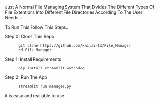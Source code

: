 Just A Normal File Managing System That Divides The Different Types Of File Extentions Into Different File Directories According To The User Needs.....
 
To Run This Follow This Steps..
  
Step 0: Clone This Repo
  
          git clone https://github.com/kailai-13/File_Manager
          cd File_Manager

Step 1: Install Requirements
   
          pip install streamlit watchdog

Step 2: Run The App

          streamlit run manager.py
it is easy and realiable to use
